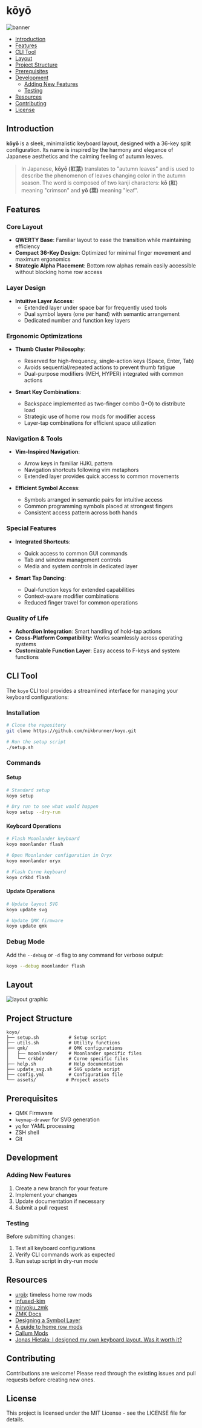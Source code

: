 # kōyō

![banner](./assets/banner.png)

- [Introduction](#introduction)
- [Features](#features)
- [CLI Tool](#cli-tool)
- [Layout](#layout)
- [Project Structure](#project-structure)
- [Prerequisites](#prerequisites)
- [Development](#development)
  - [Adding New Features](#adding-new-features)
  - [Testing](#testing)
- [Resources](#resources)
- [Contributing](#contributing)
- [License](#license)

## Introduction

**kōyō** is a sleek, minimalistic keyboard layout, designed with a 36-key split configuration. Its name is inspired by the harmony and elegance of Japanese aesthetics and the calming feeling of autumn leaves.

> In Japanese, **kōyō (紅葉)** translates to "autumn leaves" and is used to describe the phenomenon of leaves changing color in the autumn season. The word is composed of two kanji characters: **kō (紅)** meaning "crimson" and **yō (葉)** meaning "leaf".

## Features

### Core Layout

- **QWERTY Base**: Familiar layout to ease the transition while maintaining efficiency
- **Compact 36-Key Design**: Optimized for minimal finger movement and maximum ergonomics
- **Strategic Alpha Placement**: Bottom row alphas remain easily accessible without blocking home row access

### Layer Design

- **Intuitive Layer Access**:
  - Extended layer under space bar for frequently used tools
  - Dual symbol layers (one per hand) with semantic arrangement
  - Dedicated number and function key layers

### Ergonomic Optimizations

- **Thumb Cluster Philosophy**:

  - Reserved for high-frequency, single-action keys (Space, Enter, Tab)
  - Avoids sequential/repeated actions to prevent thumb fatigue
  - Dual-purpose modifiers (MEH, HYPER) integrated with common actions

- **Smart Key Combinations**:
  - Backspace implemented as two-finger combo (I+O) to distribute load
  - Strategic use of home row mods for modifier access
  - Layer-tap combinations for efficient space utilization

### Navigation & Tools

- **Vim-Inspired Navigation**:

  - Arrow keys in familiar HJKL pattern
  - Navigation shortcuts following vim metaphors
  - Extended layer provides quick access to common movements

- **Efficient Symbol Access**:
  - Symbols arranged in semantic pairs for intuitive access
  - Common programming symbols placed at strongest fingers
  - Consistent access pattern across both hands

### Special Features

- **Integrated Shortcuts**:

  - Quick access to common GUI commands
  - Tab and window management controls
  - Media and system controls in dedicated layer

- **Smart Tap Dancing**:
  - Dual-function keys for extended capabilities
  - Context-aware modifier combinations
  - Reduced finger travel for common operations

### Quality of Life

- **Achordion Integration**: Smart handling of hold-tap actions
- **Cross-Platform Compatibility**: Works seamlessly across operating systems
- **Customizable Function Layer**: Easy access to F-keys and system functions

## CLI Tool

The `koyo` CLI tool provides a streamlined interface for managing your keyboard configurations:

### Installation

```bash
# Clone the repository
git clone https://github.com/nikbrunner/koyo.git

# Run the setup script
./setup.sh
```

### Commands

#### Setup

```bash
# Standard setup
koyo setup

# Dry run to see what would happen
koyo setup --dry-run
```

#### Keyboard Operations

```bash
# Flash Moonlander keyboard
koyo moonlander flash

# Open Moonlander configuration in Oryx
koyo moonlander oryx

# Flash Corne keyboard
koyo crkbd flash
```

#### Update Operations

```bash
# Update layout SVG
koyo update svg

# Update QMK firmware
koyo update qmk
```

### Debug Mode

Add the `--debug` or `-d` flag to any command for verbose output:

```bash
koyo --debug moonlander flash
```

## Layout

![layout graphic](./assets/layout.svg)

## Project Structure

```
koyo/
├── setup.sh           # Setup script
├── utils.sh           # Utility functions
├── qmk/               # QMK configurations
│   ├── moonlander/    # Moonlander specific files
│   └── crkbd/         # Corne specific files
├── help.sh            # Help documentation
├── update_svg.sh      # SVG update script
├── config.yml         # Configuration file
└── assets/           # Project assets
```

## Prerequisites

- QMK Firmware
- `keymap-drawer` for SVG generation
- `yq` for YAML processing
- ZSH shell
- Git

## Development

### Adding New Features

1. Create a new branch for your feature
2. Implement your changes
3. Update documentation if necessary
4. Submit a pull request

### Testing

Before submitting changes:

1. Test all keyboard configurations
2. Verify CLI commands work as expected
3. Run setup script in dry-run mode

## Resources

- [urob](https://github.com/urob/zmk-config): timeless home row mods
- [infused-kim](https://github.com/infused-kim/zmk-config)
- [miryoku_zmk](https://github.com/manna-harbour/miryoku_zmk)
- [ZMK Docs](https://zmk.dev/docs)
- [Designing a Symbol Layer](https://getreuer.info/posts/keyboards/symbol-layer/index.html)
- [A guide to home row mods](https://precondition.github.io/home-row-mods#shift-thumb-keys)
- [Callum Mods](https://github.com/callum-oakley/qmk_firmware/tree/master/users/callum)
- [Jonas Hietala: I designed my own keyboard layout. Was it worth it?](https://www.jonashietala.se/blog/2023/11/02/i_designed_my_own_keyboard_layout_was_it_worth_it/)

## Contributing

Contributions are welcome! Please read through the existing issues and pull requests before creating new ones.

## License

This project is licensed under the MIT License - see the LICENSE file for details.
